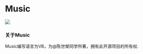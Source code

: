 <h1>Music</h1>
<img src="https://img.shields.io/badge/license-GPLv3-blue.svg" />
<h3>关于Music</h3>
<p>Music编写语言为VB，为@陈世榮同学所著，拥有此开源项目的所有权.</p>

